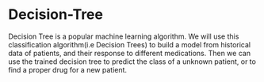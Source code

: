 # Decision-Tree
 Decision Tree is a popular machine learning algorithm. We will use this classification algorithm(i.e Decision Trees) to build a model from historical data of patients, and their response to different medications. Then we can use the trained decision tree to predict the class of a unknown patient, or to find a proper drug for a new patient.
